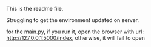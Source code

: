 This is the readme file.

Struggling to get the environment updated on server.

for the main.py, if you run it,
open the browser with url: http://127.0.0.1:5000/index,  otherwise, it will fail to open
